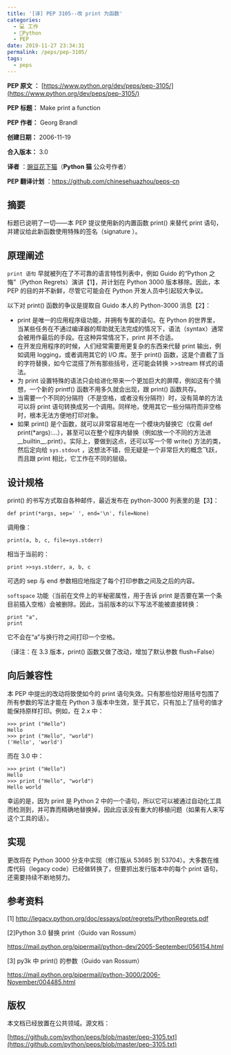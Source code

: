 ```yaml
---
title: '[译] PEP 3105--改 print 为函数'
categories: 
  - 💻 工作
  - 🐍Python
  - PEP
date: 2019-11-27 23:34:31
permalink: /peps/pep-3105/
tags: 
  - peps
---
```


**PEP 原文 ：** [https://www.python.org/dev/peps/pep-3105/](https://www.python.org/dev/peps/pep-3105/)

**PEP 标题：** Make print a function

**PEP 作者：** Georg Brandl

**创建日期：** 2006-11-19

**合入版本：** 3.0

**译者** ：[豌豆花下猫](https://zhuanlan.zhihu.com/pythonCat)（**Python 猫** 公众号作者）

**PEP 翻译计划** ：https://github.com/chinesehuazhou/peps-cn

## 摘要

标题已说明了一切——本 PEP 提议使用新的内置函数 print() 来替代 print 语句，并建议给此新函数使用特殊的签名（signature ）。

## 原理阐述

`print 语句` 早就被列在了不可靠的语言特性列表中，例如 Guido 的“Python 之悔”（Python Regrets）演讲【1】，并计划在 Python 3000 版本移除。因此，本 PEP 的目的并不新鲜，尽管它可能会在 Python 开发人员中引起较大争议。

以下对 print() 函数的争议是提取自 Guido 本人的 Python-3000 消息【2】：

-  print 是唯一的应用程序级功能，并拥有专属的语句。在 Python 的世界里，当某些任务在不通过编译器的帮助就无法完成的情况下，语法（syntax）通常会被用作最后的手段。在这种异常情况下，print 并不合适。
-  在开发应用程序的时候，人们经常需要用更复杂的东西来代替 print 输出，例如调用 logging，或者调用其它的 I/O 库。至于 print() 函数，这是个直截了当的字符替换，如今它混搭了所有那些括号，还可能会转换 >>stream 样式的语法。
-  为 print 设置特殊的语法只会给进化带来一个更加巨大的屏障，例如这有个猜想，一个新的 printf() 函数不用多久就会出现，跟 print() 函数共存。
-  当需要一个不同的分隔符（不是空格，或者没有分隔符）时，没有简单的方法可以将 print 语句转换成另一个调用。同样地，使用其它一些分隔符而非空格时，根本无法方便地打印对象。
-  如果 print() 是个函数，就可以非常容易地在一个模块内替换它（仅需 def print(*args):...），甚至可以在整个程序内替换（例如放一个不同的方法进 \_\_builtin\_\_.print）。实际上，要做到这点，还可以写一个带 write() 方法的类，然后定向给 `sys.stdout` ，这想法不错，但无疑是一个非常巨大的概念飞跃，而且跟 print 相比，它工作在不同的层级。

## 设计规格

print() 的书写方式取自各种邮件，最近发布在 python-3000 列表里的是【3】：

```plain
def print(*args, sep=' ', end='\n', file=None)
```

调用像：

```plain
print(a, b, c, file=sys.stderr)
```

相当于当前的：

```plain
print >>sys.stderr, a, b, c
```

可选的 sep 与 end 参数相应地指定了每个打印参数之间及之后的内容。

`softspace` 功能（当前在文件上的半秘密属性，用于告诉 print 是否要在第一个条目前插入空格）会被删除。因此，当前版本的以下写法不能被直接转换：

```plain
print "a",
print
```

它不会在“a”与换行符之间打印一个空格。

（译注：在 3.3 版本，print() 函数又做了改动，增加了默认参数 flush=False）

## 向后兼容性

本 PEP 中提出的改动将致使如今的 print 语句失效。只有那些恰好用括号包围了所有参数的写法才能在 Python 3 版本中生效，至于其它，只有加上了括号的值才能保持原样打印。例如，在 2.x 中：

```plain
>>> print ("Hello")
Hello
>>> print ("Hello", "world")
('Hello', 'world')
```

而在 3.0 中：

```plain
>>> print ("Hello")
Hello
>>> print ("Hello", "world")
Hello world
```

幸运的是，因为 print 是 Python 2 中的一个语句，所以它可以被通过自动化工具而检测到，并可靠而精确地替换掉，因此应该没有重大的移植问题（如果有人来写这个工具的话）。

## 实现

更改将在 Python 3000 分支中实现（修订版从 53685 到 53704）。大多数在维库代码（legacy code）已经做转换了，但要抓出发行版本中的每个 print 语句，还需要持续不断地努力。

## 参考资料

[1] http://legacy.python.org/doc/essays/ppt/regrets/PythonRegrets.pdf

[2]Python 3.0 替换 print（Guido van Rossum）

https://mail.python.org/pipermail/python-dev/2005-September/056154.html

[3] py3k 中 print() 的参数（Guido van Rossum）

https://mail.python.org/pipermail/python-3000/2006-November/004485.html

## 版权

本文档已经放置在公共领域。源文档：

[https://github.com/python/peps/blob/master/pep-3105.txt](https://github.com/python/peps/blob/master/pep-3105.txt)
